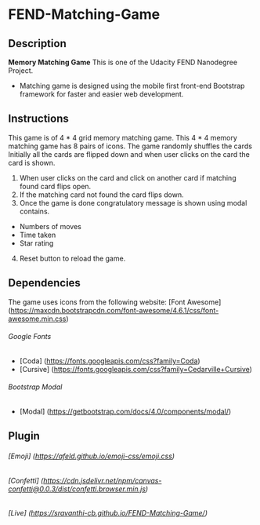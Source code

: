 # FEND-Matching-Game

## Description
**Memory Matching Game**  This is one of the Udacity FEND Nanodegree Project.
- Matching game is designed using the mobile first front-end Bootstrap framework for faster and easier web development.

## Instructions
This game is of 4 * 4 grid memory matching game. This 4 * 4 memory matching game has 8 pairs of icons.
The game randomly shuffles the cards
Initially all the cards are flipped down and when user clicks on the card the card is shown. 

1. When user clicks on the card and click on another card if matching found card flips open.
2. If the matching card not found the card flips down. 
3. Once the game is done congratulatory message is shown using modal contains.
 - Numbers of moves
 - Time taken
 - Star rating
4. Reset button to reload the game.


## Dependencies
The game uses icons from the following website:
[Font Awesome] (https://maxcdn.bootstrapcdn.com/font-awesome/4.6.1/css/font-awesome.min.css)

###### Google Fonts
- [Coda] (https://fonts.googleapis.com/css?family=Coda)
- [Cursive] (https://fonts.googleapis.com/css?family=Cedarville+Cursive)

###### Bootstrap Modal
- [Modal] (https://getbootstrap.com/docs/4.0/components/modal/)

## Plugin

###### [Emoji] (https://afeld.github.io/emoji-css/emoji.css)

###### [Confetti] (https://cdn.jsdelivr.net/npm/canvas-confetti@0.0.3/dist/confetti.browser.min.js)

###### [Live] (https://sravanthi-cb.github.io/FEND-Matching-Game/)
